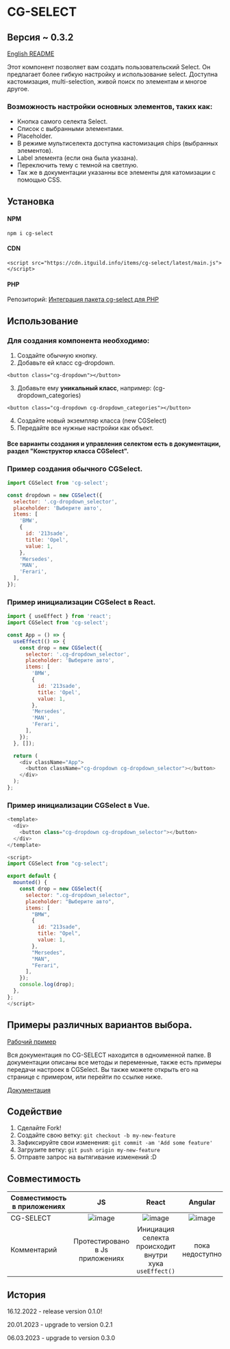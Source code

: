 # CG-SELECT

## Версия ~ 0.3.2

<a href="https://github.com/apuc/cg-select/blob/main/README.md">English README</a>

Этот компонент позволяет вам создать пользовательский Select. Он предлагает более гибкую настройку и использование select.
Доступна кастомизация, multi-selection, живой поиск по элементам и многое другое.

### Возможность настройки основных элементов, таких как:

- Кнопка самого селекта Select.
- Список с выбранными элементами.
- Placeholder.
- В режиме мультиселекта доступна кастомизация chips (выбранных элементов).
- Label элемента (если она была указана).
- Переключить тему с темной на светлую.
- Так же в документации указанны все элементы для катомизации с помощью CSS.

## Установка

#### NPM

```
npm i cg-select
```

#### CDN

```
<script src="https://cdn.itguild.info/items/cg-select/latest/main.js"></script>
```

#### PHP

Репозиторий: <a href="https://git.itguild.info/apuc/php-cg-select-v2">Интеграция пакета cg-select для PHP</a>

## Использование

### Для создания компонента необходимо:

1. Создайте обычную кнопку.
2. Добавьте ей класс cg-dropdown.

```
<button class="cg-dropdown"></button>
```

3. Добавьте ему **уникальный класс**,
   например: (cg-dropdown_categories)

```
<button class="cg-dropdown cg-dropdown_categories"></button>
```

4. Создайте новый экземпляр класса (new CGSelect)
5. Передайте все нужные настройки как объект.

#### Все варианты создания и управления селектом есть в документации, раздел "Конструктор класса CGSelect".

### Пример создания обычного CGSelect.

```javascript
import CGSelect from 'cg-select';

const dropdown = new CGSelect({
  selector: '.cg-dropdown_selector',
  placeholder: 'Выберите авто',
  items: [
    'BMW',
    {
      id: '213sade',
      title: 'Opel',
      value: 1,
    },
    'Mersedes',
    'MAN',
    'Ferari',
  ],
});
```

### Пример инициализации CGSelect в React.

```javascript
import { useEffect } from 'react';
import CGSelect from 'cg-select';

const App = () => {
  useEffect(() => {
    const drop = new CGSelect({
      selector: '.cg-dropdown_selector',
      placeholder: 'Выберите авто',
      items: [
        'BMW',
        {
          id: '213sade',
          title: 'Opel',
          value: 1,
        },
        'Mersedes',
        'MAN',
        'Ferari',
      ],
    });
  }, []);

  return (
    <div className="App">
      <button className="cg-dropdown cg-dropdown_selector"></button>
    </div>
  );
};
```

### Пример инициализации CGSelect в Vue.

```javascript
<template>
  <div>
    <button class="cg-dropdown cg-dropdown_selector"></button>
  </div>
</template>

<script>
import CGSelect from "cg-select";

export default {
  mounted() {
    const drop = new CGSelect({
      selector: ".cg-dropdown_selector",
      placeholder: "Выберите авто",
      items: [
        "BMW",
        {
          id: "213sade",
          title: "Opel",
          value: 1,
        },
        "Mersedes",
        "MAN",
        "Ferari",
      ],
    });
    console.log(drop);
  },
};
</script>
```

## Примеры различных вариантов выбора.

<a href="https://cg-select.itguild.info/">Рабочий пример</a>

Вся документация по CG-SELECT находится в одноименной папке. В документации описаны все методы и переменные, также есть примеры передачи настроек в CGSelect. Вы также можете открыть его на странице с примером, или перейти по ссылке ниже.

<a href="https://cg-select.itguild.info/up_/documentation/index.html">Документация</a>

## Содействие

1. Сделайте Fork!
2. Создайте свою ветку: `git checkout -b my-new-feature`
3. Зафиксируйте свои изменения: `git commit -am 'Add some feature'`
4. Загрузите ветку: `git push origin my-new-feature`
5. Отправте запрос на вытягивание изменений :D

## Совместимость

| Совместимость в приложениях |                                    JS                                    |                                  React                                   |                                 Angular                                 |                                   Vue                                    |
| --------------------------- | :----------------------------------------------------------------------: | :----------------------------------------------------------------------: | :---------------------------------------------------------------------: | :----------------------------------------------------------------------: |
| CG-SELECT                   | ![image](https://github.com/apuc/cg-select/blob/main/src/images/yes.png) | ![image](https://github.com/apuc/cg-select/blob/main/src/images/yes.png) | ![image](https://github.com/apuc/cg-select/blob/main/src/images/no.png) | ![image](https://github.com/apuc/cg-select/blob/main/src/images/yes.png) |
| Комментарий                 |                     Протестировано в Js приложениях                      |          Инициация селекта происходит внутри хука `useEffect()`          |                             пока недоступно                             |           Инициация селекта происходит внутри хука `mounted()`           |

## История

16.12.2022 - release version 0.1.0!

20.01.2023 - upgrade to version 0.2.1

06.03.2023 - upgrade to version 0.3.0
